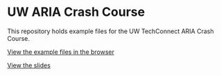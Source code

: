 # UW ARIA Crash Course

This repository holds example files for the UW TechConnect ARIA Crash Course.

[View the example files in the browser](https://uwfrontendtech.github.io/aria-crash-course/)

[View the slides](https://www.dropbox.com/s/m4ps7db3sts8h5g/TechConnect%20ARIA%20Crash%20Course.pdf?dl=0)
